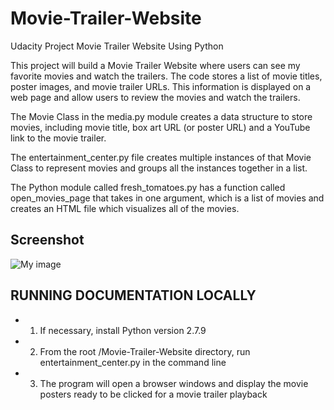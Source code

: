 # Movie-Trailer-Website
Udacity Project  Movie Trailer Website Using Python

This project will build a Movie Trailer Website where users can see my favorite movies and watch the trailers. 
The code stores a list of movie titles, poster images, and movie trailer URLs. 
This information is displayed on a web page and allow users to review the movies and watch the trailers.

The Movie Class in the media.py module creates a data structure to store movies, including movie title, box art URL (or poster URL) 
and a YouTube link to the movie trailer.

The entertainment_center.py file creates multiple instances of that Movie Class to represent movies and groups all the instances together in a list.

The Python module called fresh_tomatoes.py has a function called open_movies_page that takes in one argument, 
which is a list of movies and creates an HTML file which visualizes all of the movies.


## Screenshot
![My image](https://github.com/zhenghaohe/Movie-Trailer-Website/blob/master/screenshot.png)

## RUNNING DOCUMENTATION LOCALLY
- 1. If necessary, install Python version 2.7.9
- 2. From the root /Movie-Trailer-Website directory, run entertainment_center.py in the command line
- 3. The program will open a browser windows and display the movie posters ready to be clicked for a movie trailer playback





